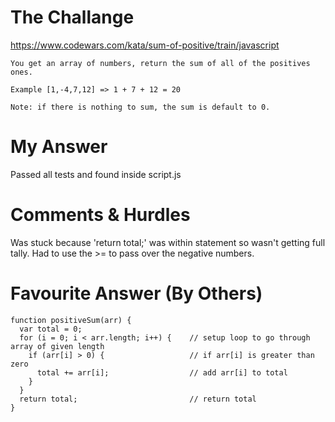 # The Challange

https://www.codewars.com/kata/sum-of-positive/train/javascript

```
You get an array of numbers, return the sum of all of the positives ones.

Example [1,-4,7,12] => 1 + 7 + 12 = 20

Note: if there is nothing to sum, the sum is default to 0.
```

# My Answer

Passed all tests and found inside script.js

# Comments & Hurdles

Was stuck because 'return total;' was within statement so wasn't getting full tally.
Had to use the >= to pass over the negative numbers.

# Favourite Answer (By Others)
```
function positiveSum(arr) {
  var total = 0;    
  for (i = 0; i < arr.length; i++) {    // setup loop to go through array of given length
    if (arr[i] > 0) {                   // if arr[i] is greater than zero
      total += arr[i];                  // add arr[i] to total
    }
  }
  return total;                         // return total
}
```
